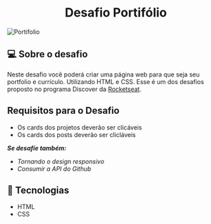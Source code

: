 <h1 align="center">Desafio Portifólio</h1>

<img src="./assets/Portfolio.png" alt="Portifolio" />

## 💻 Sobre o desafio

Neste desafio você poderá criar uma página web para que seja seu portfolio e currículo. Utilizando HTML e CSS.
Esse é um dos desafios proposto no programa Discover da [Rocketseat](https://rocketseat.com.br/discover).

## Requisitos para o Desafio

- Os cards dos projetos deverão ser clicáveis
- Os cards dos posts deverão ser clicláveis

**_Se desafie também:_**

- _Tornando o design responsivo_
- _Consumir a API do Github_

## :rocket: Tecnologias

- HTML
- CSS
